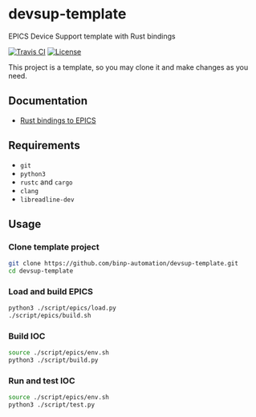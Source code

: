 # devsup-template

EPICS Device Support template with Rust bindings

[![Travis CI][travis_badge]][travis]
[![License][license_badge]][license]

[travis_badge]: https://api.travis-ci.org/binp-automation/devsup-template.svg?branch=master
[license_badge]: https://img.shields.io/github/license/binp-automation/devsup-template.svg

[travis]: https://travis-ci.org/binp-automation/devsup-template
[license]: https://github.com/binp-automation/devsup-template/blob/develop/LICENSE

This project is a template, so you may clone it and make changes as you need.


## Documentation

+ [Rust bindings to EPICS](https://binp-automation.github.io/epics-rs/target/doc/epics/)


## Requirements

+ `git`
+ `python3`
+ `rustc` and `cargo`
+ `clang`
+ `libreadline-dev`


## Usage

### Clone template project

```bash
git clone https://github.com/binp-automation/devsup-template.git
cd devsup-template
```

### Load and build EPICS

```bash
python3 ./script/epics/load.py
./script/epics/build.sh
```

### Build IOC

```bash
source ./script/epics/env.sh
python3 ./script/build.py
```

### Run and test IOC

```bash
source ./script/epics/env.sh
python3 ./script/test.py
```
